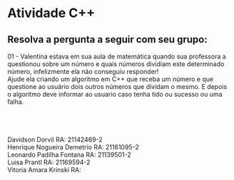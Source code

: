 # Atividade C++
## Resolva a pergunta a seguir com seu grupo:

01 - Valentina estava em sua aula de matemática quando sua professora a questionou sobre um número e quais números dividiam este determinado número, infelizmente ela não conseguiu responder!
<br />
Ajude ela criando um algoritmo em C++ que receba um número e que questione ao usuário dois outros números que dividam o mesmo. E depois o algoritmo deve informar ao usuario caso tenha tido ou sucesso ou uma falha.
<br />
<br />
<br />
<br />
<br />
Davidson Dorvil RA: 21142469-2
<br />
Henrique Nogueira Demetrio RA: 21161095-2
<br />
Leonardo Padilha Fontana RA: 21139501-2
<br />
Luisa Prantl RA: 21169594-2
<br />
Vitoria Amara Krinski RA:


